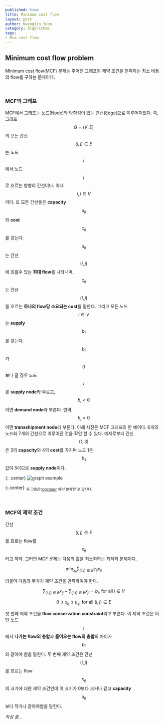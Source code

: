 ```yaml
---
published: true
title: Minimum cost flow
layout: post
author: Kwangjin Yoon
category: Algorithms
tags: 
- Min cost flow
---
```


## Minimum cost flow problem
Minimum cost flow(MCF) 문제는 주어진 그래프와 제약 조건을 만족하는 최소 비용의 flow를 구하는 문제이다.
<!-- more -->
<br>

### MCF의 그래프 
MCF에서 그래프는 노드(Node)와 방향성이 있는 간선(Edge)으로 이루어져있다. 즉, 그래프 $$G=(V,E)$$의 모든 간선 $$(i,j)\in E$$는 노드 $$i$$에서 노드$$j$$로 흐르는 방향의 간선이다. 이때 $$i,j \in V$$이다. 또 모든 간선들은 **capacity** $$u_{ij}$$와 **cost** $$c_{ij}$$를 갖는다. $$u_{ij}$$는 간선 $$(i,j)$$에 흐를수 있는 **최대 flow**를 나타내며, $$c_{ij}$$는 간선 $$(i,j)$$를 흐르는 **하나의 flow당 소요되는 cost**를 말한다. 그리고 모든 노드 $$i \in V$$는 **supply** $$b_{i}$$를 갖는다. $$b_{i}$$가 $$0$$보다 클 경우 노드 $$i$$를 **supply node**라 부르고, $$b_{i}<0$$이면 **demand node**라 부른다. 만약 $$b_{i}=0$$이면 **transshipment node**라 부른다. 아래 사진은 MCF 그래프의 한 예이다. 6개의 노드와 7개의 간선으로 이루어진 것을 확인 할 수 있다. 예제로부터 간선 $$(1,3)$$은 3의 **capacity**와 4의 **cost**를 가지며 노드 1은 $$b_{1}$$ 값이 5이므로 **supply node**이다. 

{: .center}
![graph example](http://community.topcoder.com/i/education/minimumCostFlow/Figure_1_1.png "graph example")

{:.center}
<sub>*위 그림은 [topcoder](https://www.topcoder.com/community/data-science/data-science-tutorials/minimum-cost-flow-part-one-key-concepts/) 에서 발췌한 것 입니다.*</sub>

<br>

### MCF의 제약 조건
간선 $$(i,j)\in E$$를 흐르는 flow를 $$x_{ij}$$라고 하자. 그러면 MCF 문제는 다음의 값을 최소화하는 최적화 문제이다.

$$ \min_{x_{ij}} \sum_{(i,j)\in E} c_{ij}x_{ij} $$  

더불어 다음의 두가지 제약 조건을 만족하여야 한다.

$$ \sum_{(i,j)\in E}x_{ij} - \sum_{(j,i)\in E}x_{ji} = b_{i} \text{, for all } i \in V $$

$$ 0 \leq x_{ij} \leq u_{ij} \text{, for all } (i,j)\in E $$

첫 번째 제약 조건을 **flow conservation constraint**라고 부른다. 이 제약 조건은 어떤 노드 $$i$$에서 **나가는 flow의 총합**과 **들어오는 flow의 총합**의 차이가 $$b_{i}$$와 같아야 함을 말한다. 두 번째 제약 조건은 간선 $$(i,j)$$를 흐르는 flow $$x_{ij}$$의 크기에 대한 제약 조건인데 이 크기가 0보다 크거나 같고 **capacity** $$u_{ij}$$보다 작거나 같아야함을 말한다.

*작성 중...*
